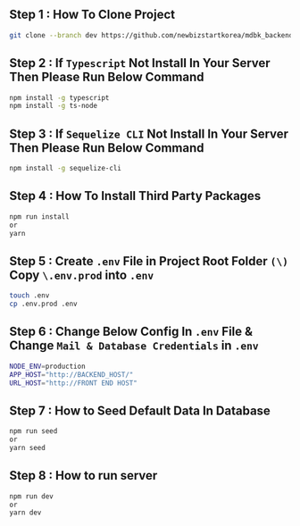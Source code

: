 ## Step 1 : How To Clone Project

```bash
git clone --branch dev https://github.com/newbizstartkorea/mdbk_backend_sanjay.git
```

## Step 2 : If `Typescript` Not Install In Your Server Then Please Run Below Command

```bash
npm install -g typescript
npm install -g ts-node
```

## Step 3 : If `Sequelize CLI` Not Install In Your Server Then Please Run Below Command

```bash
npm install -g sequelize-cli
```

## Step 4 : How To Install Third Party Packages

```bash
npm run install
or
yarn
```

## Step 5 : Create `.env` File in Project Root Folder `(\)` Copy `\.env.prod` into `.env`

```bash
touch .env
cp .env.prod .env
```

## Step 6 : Change Below Config In `.env` File & Change `Mail & Database Credentials` in `.env`

```bash
NODE_ENV=production
APP_HOST="http://BACKEND_HOST/"
URL_HOST="http://FRONT END HOST"
```

## Step 7 : How to Seed Default Data In Database

```bash
npm run seed
or
yarn seed
```

## Step 8 : How to run server

```bash
npm run dev
or
yarn dev
```
